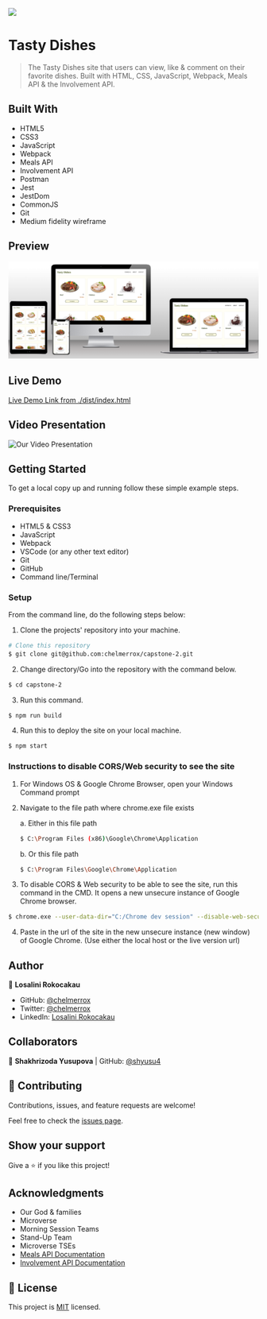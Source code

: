 ![](https://img.shields.io/badge/Microverse-blueviolet)

# Tasty Dishes

> The Tasty Dishes site that users can view, like & comment on their favorite dishes. Built with HTML, CSS, JavaScript, Webpack, Meals API & the Involvement API.

## Built With

- HTML5
- CSS3
- JavaScript
- Webpack
- Meals API
- Involvement API
- Postman
- Jest
- JestDom
- CommonJS
- Git
- Medium fidelity wireframe

## Preview

![Website preview](./preview.png)

## Live Demo

[Live Demo Link from ./dist/index.html](https://raw.githack.com/chelmerrox/capstone-2/comments-feature/dist/index.html)

## Video Presentation

![Our Video Presentation](https://drive.google.com/file/d/1SslhVUuj_avxqUBqyttCz0siSX6MpvB8/view?usp=sharing)

## Getting Started

To get a local copy up and running follow these simple example steps.

### Prerequisites

- HTML5 & CSS3 
- JavaScript
- Webpack
- VSCode (or any other text editor)
- Git
- GitHub
- Command line/Terminal

### Setup

From the command line, do the following steps below:

1. Clone the projects' repository into your machine.

```bash
# Clone this repository
$ git clone git@github.com:chelmerrox/capstone-2.git

```
2. Change directory/Go into the repository with the command below.

```bash
$ cd capstone-2

```

3. Run this command.

```bash
$ npm run build

```

4. Run this to deploy the site on your local machine.

```bash
$ npm start

```

### Instructions to disable CORS/Web security to see the site

1. For Windows OS & Google Chrome Browser, open your Windows Command prompt

2. Navigate to the file path where chrome.exe file exists

      a. Either in this file path

      ```bash
      $ C:\Program Files (x86)\Google\Chrome\Application

      ```

      b. Or this file path

      ```bash
      $ C:\Program Files\Google\Chrome\Application

      ```
3. To disable CORS & Web security to be able to see the site, run this command in the CMD. It opens a new unsecure instance of Google Chrome browser.

```bash
$ chrome.exe --user-data-dir="C:/Chrome dev session" --disable-web-security

```

4. Paste in the url of the site in the new unsecure instance (new window) of Google Chrome. (Use either the local host or the live version url)

## Author

👤 **Losalini Rokocakau**

- GitHub: [@chelmerrox](https://github.com/chelmerrox)
- Twitter: [@chelmerrox](https://twitter.com/chelmerrox)
- LinkedIn: [Losalini Rokocakau](https://linkedin.com/in/losalini-rokocakau)

## Collaborators

👤 **Shakhrizoda Yusupova** | GitHub: [@shyusu4](https://github.com/shyusu4)

## 🤝 Contributing

Contributions, issues, and feature requests are welcome!

Feel free to check the [issues page](https://github.com/chelmerrox/capstone-2/issues).

## Show your support

Give a ⭐️ if you like this project!

## Acknowledgments

- Our God & families
- Microverse
- Morning Session Teams
- Stand-Up Team
- Microverse TSEs
- [Meals API Documentation](https://www.themealdb.com/api.php)
- [Involvement API Documentation](https://www.notion.so/Involvement-API-869e60b5ad104603aa6db59e08150270)

## 📝 License

This project is [MIT](./MIT.md) licensed.

